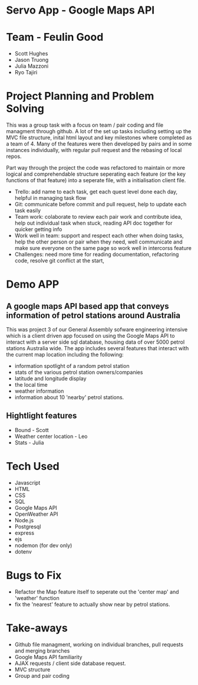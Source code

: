 # Servo App - Google Maps API

# Team - Feulin Good
- Scott Hughes
- Jason Truong
- Julia Mazzoni
- Ryo Tajiri

# Project Planning and Problem Solving 

This was a group task with a focus on team / pair coding and file managment through github. A lot of the set up tasks including setting up the MVC file structure, inital html layout and key milestones where completed as a team of 4. Many of the features were then developed by pairs and in some instances individually, with regular pull request and the rebasing of local repos. 

Part way through the project the code was refactored to maintain or more logical and comprehendable structure seperating each feature (or the key functions of that feature) into a seperate file, with a initialisation client file. 

- Trello: add name to each task, get each quest level done each day, helpful in managing task flow
- Git: communicate before commit and pull request, help to update each task easily
- Team work: colaborate to review each pair work and contribute idea, help out individual task when stuck, reading API doc together for quicker getting info
- Work well in team: support and respect each other when doing tasks, help the other person or pair when they need, well communicate and make sure everyone on the same page so work well in intercorss feature
- Challenges: need more time for reading documentation, refactoring code, resolve git conflict at the start,  


# Demo APP

## A google maps API based app that conveys information of petrol stations around Australia
This was project 3 of our General Assembly sofware engineering intensive which is a client driven app focused on using the Google Maps API to interact with a server side sql database, housing data of over 5000 petrol stations Australia wide. The app includes several features that interact with the current map location including the following:
* information spotlight of a random petrol station
* stats of the various petrol station owners/companies
* latitude and longitude display
* the local time
* weather information
* information about 10 'nearby' petrol stations. 

## Hightlight features
- Bound - Scott
- Weather center location - Leo
- Stats - Julia

# Tech Used 
- Javascript 
- HTML
- CSS
- SQL
- Google Maps API
- OpenWeather API
- Node.js
- Postgresql
- express
- ejs
- nodemon (for dev only)
- dotenv

# Bugs to Fix
- Refactor the Map feature itself to seperate out the 'center map' and 'weather' function 
- fix the 'nearest' feature to actually show near by petrol stations. 

# Take-aways 
- Github file managment, working on individual branches, pull requests and merging branches
- Google Maps API familiarity 
- AJAX requests / client side database request. 
- MVC structure 
- Group and pair coding  



